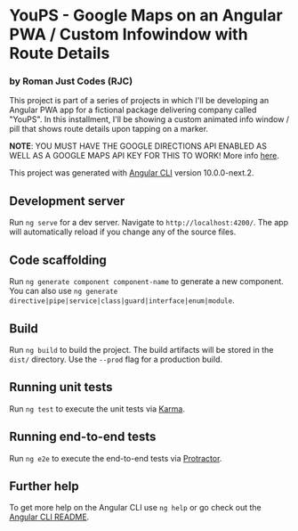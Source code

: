 # YouPS - Google Maps on an Angular PWA / Custom Infowindow with Route Details
### by Roman Just Codes (RJC)

This project is part of a series of projects in which I'll be developing an Angular PWA app for a fictional package delivering company called "YouPS". In this installment, I'll be showing a custom animated info window / pill that shows route details upon tapping on a marker.

**NOTE**: YOU MUST HAVE THE GOOGLE DIRECTIONS API ENABLED AS WELL AS A GOOGLE MAPS API KEY FOR THIS TO WORK! More info [here](https://cloud.google.com/maps-platform/routes/?utm_source=google&utm_medium=cpc&utm_campaign=FY18-Q2-global-demandgen-paidsearchonnetworkhouseads-cs-maps_contactsal_saf&utm_content=text-ad-none-none-DEV_c-CRE_289050149247-ADGP_Hybrid+%7C+AW+SEM+%7C+BKWS+~+Google+Maps+Routes+API-KWID_43700038883964686-aud-581578347266:kwd-569137409002-userloc_9001895&utm_term=KW_google%20routes%20api-ST_google+routes+api&gclid=Cj0KCQjwk8b7BRCaARIsAARRTL5UrZgouD8GIumbNRbHSMrxUVO5nvEiZMh62UmY0jn0kvkVuuffwdcaApVaEALw_wcB).

This project was generated with [Angular CLI](https://github.com/angular/angular-cli) version 10.0.0-next.2.

## Development server

Run `ng serve` for a dev server. Navigate to `http://localhost:4200/`. The app will automatically reload if you change any of the source files.

## Code scaffolding

Run `ng generate component component-name` to generate a new component. You can also use `ng generate directive|pipe|service|class|guard|interface|enum|module`.

## Build

Run `ng build` to build the project. The build artifacts will be stored in the `dist/` directory. Use the `--prod` flag for a production build.

## Running unit tests

Run `ng test` to execute the unit tests via [Karma](https://karma-runner.github.io).

## Running end-to-end tests

Run `ng e2e` to execute the end-to-end tests via [Protractor](http://www.protractortest.org/).

## Further help

To get more help on the Angular CLI use `ng help` or go check out the [Angular CLI README](https://github.com/angular/angular-cli/blob/master/README.md).
